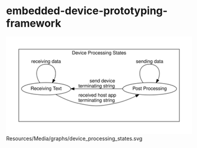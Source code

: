 # embedded-device-prototyping-framework



![Image to display](./Resources/Media/graphs/device_processing_states.svg)
Resources/Media/graphs/device_processing_states.svg
